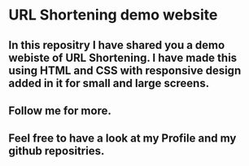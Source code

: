 # URL Shortening demo website
## In this repositry I have shared you a demo webiste of URL Shortening. I have made this using HTML and CSS with responsive design added in it for small and large screens.
## Follow me for more.
## Feel free to have a look at my Profile and my github repositries.